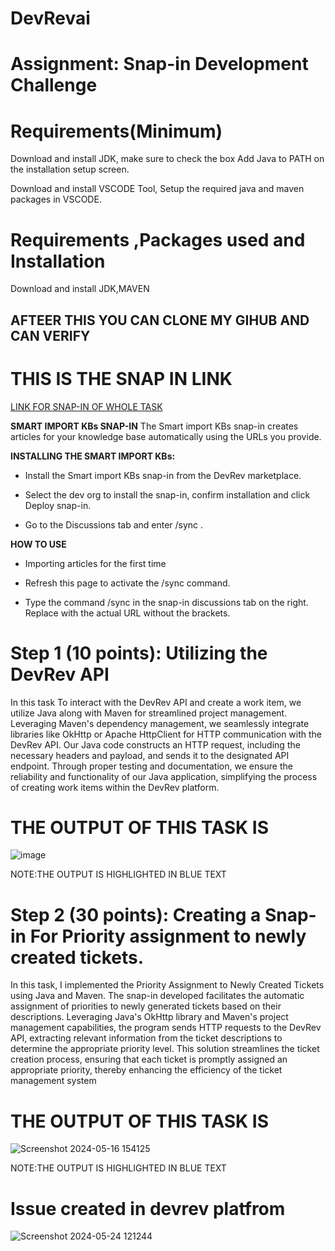 # DevRevai
# Assignment: Snap-in Development Challenge

# Requirements(Minimum)
Download and install JDK, make sure to check the box Add Java to PATH on the installation setup screen.

Download and install VSCODE Tool, Setup the required java and maven packages in VSCODE.

# Requirements ,Packages used and Installation

Download and install JDK,MAVEN
## AFTEER THIS YOU CAN CLONE MY GIHUB AND CAN VERIFY


# THIS IS THE SNAP IN LINK

[LINK FOR SNAP-IN OF WHOLE TASK](https://app.devrev.ai/manjula12345/settings/snap-ins/snap_in-5d4a6830-2f70-49cd-b806-a98658412b69?dod=%5B%7B%22doi%22%3A%22PROD-1%22%2C%22dot%22%3A%22part%22%2C%22swcv%22%3Atrue%2C%22pdvt%22%3A%22timeline%22%7D%5D)


**SMART IMPORT KBs SNAP-IN**
The Smart import KBs snap-in creates articles for your knowledge base automatically using the URLs you provide.

**INSTALLING THE SMART IMPORT KBs:**

- Install the Smart import KBs snap-in from the DevRev marketplace.

- Select the dev org to install the snap-in, confirm installation and click Deploy snap-in.

- Go to the Discussions tab and enter /sync <URL>.


**HOW TO USE**

- Importing articles for the first time

- Refresh this page to activate the /sync command.

- Type the command /sync <URL> in the snap-in discussions tab on the right. Replace <URL> with the actual URL without the brackets.


# Step 1 (10 points): Utilizing the DevRev API

In this task To interact with the DevRev API and create a work item, we utilize Java along with Maven for streamlined project management. Leveraging Maven's dependency management, we seamlessly integrate libraries like OkHttp or Apache HttpClient for HTTP communication with the DevRev API. Our Java code constructs an HTTP request, including the necessary headers and payload, and sends it to the designated API endpoint. Through proper testing and documentation, we ensure the reliability and functionality of our Java application, simplifying the process of creating work items within the DevRev platform.



# THE OUTPUT OF THIS TASK IS
![image](https://github.com/Manjula08102003/DevRevai/assets/107975611/59cdbc9b-0fff-46a6-802c-67d9d1b7da42)

NOTE:THE OUTPUT IS HIGHLIGHTED IN BLUE TEXT



# Step 2 (30 points): Creating a Snap-in For Priority assignment to newly created tickets.

In this task, I implemented the Priority Assignment to Newly Created Tickets using Java and Maven. The snap-in developed facilitates the automatic assignment of priorities to newly generated tickets based on their descriptions. Leveraging Java's OkHttp library and Maven's project management capabilities, the program sends HTTP requests to the DevRev API, extracting relevant information from the ticket descriptions to determine the appropriate priority level. This solution streamlines the ticket creation process, ensuring that each ticket is promptly assigned an appropriate priority, thereby enhancing the efficiency of the ticket management system

# THE OUTPUT OF THIS TASK IS

![Screenshot 2024-05-16 154125](https://github.com/Manjula08102003/DevRevai/assets/107975611/454ced7f-7fdd-4b12-83cd-db7ae47efa40)

NOTE:THE OUTPUT IS HIGHLIGHTED IN BLUE TEXT

# Issue created in devrev platfrom
![Screenshot 2024-05-24 121244](https://github.com/Manjula08102003/DevRevai/assets/107975611/24b77778-2026-42c6-9a94-1e399185d375)

